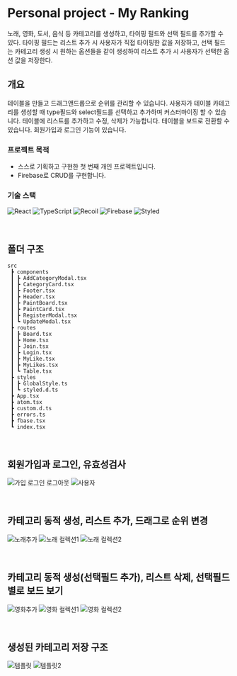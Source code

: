 # Personal project - My Ranking
노래, 영화, 도서, 음식 등 카테고리를 생성하고, 타이핑 필드와 선택 필드를 추가할 수 있다. 타이핑 필드는 리스트 추가 시 사용자가 직접 타이핑한 값을 저장하고, 선택 필드는 카테고리 생성 시 원하는 옵션들을 같이 생성하여 리스트 추가 시 사용자가 선택한 옵션 값을 저장한다.

## 개요

테이블을 만들고 드래그앤드롭으로 순위를 관리할 수 있습니다. 사용자가 테이블 카테고리를 생성할 때 type필드와 select필드를 선택하고 추가하며 커스터마이징 할 수 있습니다. 테이블에 리스트를 추가하고 수정, 삭제가 가능합니다. 테이블을 보드로 전환할 수 있습니다. 회원가입과 로그인 기능이 있습니다.

### 프로젝트 목적

- 스스로 기획하고 구현한 첫 번째 개인 프로젝트입니다.
- Firebase로 CRUD를 구현합니다.

### 기술 스택

![React](https://img.shields.io/badge/react-444444?style=for-the-badge&logo=react)
![TypeScript](https://img.shields.io/badge/TypeScript-3178C6?style=for-the-badge&logo=TypeScript&logoColor=white)
![Recoil](https://img.shields.io/badge/recoil-3577E5?style=for-the-badge)
![Firebase](https://img.shields.io/badge/Firebase-FFCA28?style=for-the-badge&logo=Firebase&logoColor=black)
![Styled](https://img.shields.io/badge/styledcomponents-DB7093?style=for-the-badge&logo=styled-components&logoColor=white)

<br>

## 폴더 구조

```
src
 ┣ components
 ┃ ┣ AddCategoryModal.tsx
 ┃ ┣ CategoryCard.tsx
 ┃ ┣ Footer.tsx
 ┃ ┣ Header.tsx
 ┃ ┣ PaintBoard.tsx
 ┃ ┣ PaintCard.tsx
 ┃ ┣ RegisterModal.tsx
 ┃ ┗ UpdateModal.tsx
 ┣ routes
 ┃ ┣ Board.tsx
 ┃ ┣ Home.tsx
 ┃ ┣ Join.tsx
 ┃ ┣ Login.tsx
 ┃ ┣ MyLike.tsx
 ┃ ┣ MyLikes.tsx
 ┃ ┗ Table.tsx
 ┣ styles
 ┃ ┣ GlobalStyle.ts
 ┃ ┗ styled.d.ts
 ┣ App.tsx
 ┣ atom.tsx
 ┣ custom.d.ts
 ┣ errors.ts
 ┣ fbase.tsx
 ┗ index.tsx
```

<br/>

## 회원가입과 로그인, 유효성검사
![가입 로그인 로그아웃](https://user-images.githubusercontent.com/88613455/230647481-c6998d26-ab4e-46d0-aff2-6df29b288f71.gif)
![사용자](https://user-images.githubusercontent.com/88613455/230647501-46dd6fcf-7fca-47c5-b695-6ed54490c7e0.PNG)

<br/>

## 카테고리 동적 생성, 리스트 추가, 드래그로 순위 변경
![노래추가](https://user-images.githubusercontent.com/88613455/230647485-fd13fe8a-1d5f-4ac3-ac26-244a56558d1e.gif)
![노래 컬렉션1](https://user-images.githubusercontent.com/88613455/230647509-d2b9b5db-ac38-46a4-a984-6e15cbd38794.PNG)
![노래 컬렉션2](https://user-images.githubusercontent.com/88613455/230647518-cc0eb43d-2f0c-458b-9d36-f490105736f5.PNG)

<br/>

## 카테고리 동적 생성(선택필드 추가), 리스트 삭제, 선택필드별로 보드 보기
![영화추가](https://user-images.githubusercontent.com/88613455/230647490-170d5fa4-9f22-48ec-8004-551f94ece286.gif)
![영화 컬렉션1](https://user-images.githubusercontent.com/88613455/230647539-a40d09f3-d86a-4a8b-a8b0-d2402d6283ad.PNG)
![영화 컬렉션2](https://user-images.githubusercontent.com/88613455/230647544-bf833465-a3bc-4a8c-a802-7dbd39d081c9.PNG)

<br/>

## 생성된 카테고리 저장 구조
![템플릿](https://user-images.githubusercontent.com/88613455/230647527-181ee0b1-0cb2-49ad-975a-23a47910157e.PNG)
![템플릿2](https://user-images.githubusercontent.com/88613455/230647531-27e6aede-f0ef-4356-93e8-3a7b58f69f13.PNG)
